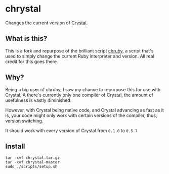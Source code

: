 # chrystal

Changes the current version of [Crystal](http://crystal-lang.org/).

## What is this?
This is a fork and repurpose of the brilliant script [chruby](https://github.com/postmodern/chruby), a script that's used to simply change the current Ruby interpreter and version. All real credit for this goes there.

## Why?
Being a big user of chruby, I saw my chance to repurpose this for use with Crystal. A there's currently only one compiler of Crystal, the amount of usefulness is vastly diminished.

However, with Crystal being native code, and Crystal advancing as fast as it is, your code might only work with certain versions of the compiler, thus, version switching.

It should work with every version of Crystal from `0.1.0` to `0.5.7`

## Install
    tar -xvf chrystal.tar.gz
    tar -xvf chrystal-master
    sudo ./scripts/setup.sh